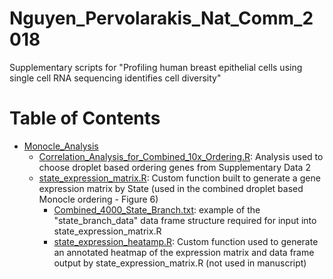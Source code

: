 # Nguyen_Pervolarakis_Nat_Comm_2018
Supplementary scripts for "Profiling human breast epithelial cells using single cell RNA sequencing identifies cell diversity"

Table of Contents
=================
* [Monocle_Analysis ](https://github.com/kessenbrocklab/Nguyen_Pervolarakis_Nat_Comm_2018/edit/master/Monocle_Analysis)
    * [Correlation_Analysis_for_Combined_10x_Ordering.R](https://github.com/kessenbrocklab/Nguyen_Pervolarakis_Nat_Comm_2018/edit/master/Monocle_Analysis/Correlation_Analysis_for_Combined_10x_Ordering.R): Analysis used to choose droplet based ordering genes from Supplementary Data 2
    * [state_expression_matrix.R](https://github.com/kessenbrocklab/Nguyen_Pervolarakis_Nat_Comm_2018/edit/master/Monocle_Analysis/state_expression_matrix.R): Custom function built to generate a gene expression matrix by State (used in the combined droplet based Monocle ordering - Figure 6)
      * [Combined_4000_State_Branch.txt](https://github.com/kessenbrocklab/Nguyen_Pervolarakis_Nat_Comm_2018/edit/master/Monocle_Analysis/Combined_4000_State_Branch.txt): example of the "state_branch_data" data frame structure required for input into state_expression_matrix.R
      * [state_expression_heatamp.R](https://github.com/kessenbrocklab/Nguyen_Pervolarakis_Nat_Comm_2018/edit/master/Monocle_Analysis/state_expression_heatmap.R): Custom function used to generate an annotated heatmap of the expression matrix and data frame output by state_expression_matrix.R (not used in manuscript)
 


